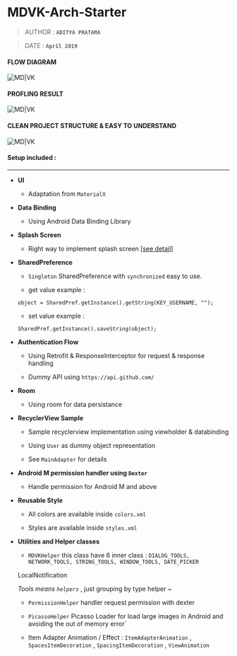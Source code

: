 
# MDVK-Arch-Starter

> AUTHOR			:		 **`ADITYA PRATAMA`**

> DATE : **`April 2019`**


#### FLOW DIAGRAM

![MD|VK](https://raw.githubusercontent.com/abehbatre/MDVK-Arch-Starter/master/architecture.png)

  

#### PROFLING RESULT

![MD|VK](https://raw.githubusercontent.com/abehbatre/MDVK-Arch-Starter/master/profiling_test.png)

  

#### CLEAN PROJECT STRUCTURE & EASY TO UNDERSTAND

![MD|VK](https://raw.githubusercontent.com/abehbatre/MDVK-Arch-Starter/master/project_architecture.png)

  
  

#### Setup included :

---

-  **UI**

    - Adaptation from `MaterialX`

-  **Data Binding**

    - Using Android Data Binding Library

-  **Splash Screen**

    - Right way to implement splash screen [[see detail](https://www.bignerdranch.com/blog/splash-screens-the-right-way/)]

-  **SharedPreference**

    -  `Singleton` SharedPreference with `synchronized` easy to use.

    - get value example :

    `object = SharedPref.getInstance().getString(KEY_USERNAME, "");`

    - set value example :

    `SharedPref.getInstance().saveString(object);`

-  **Authentication Flow**

    - Using Retrofit & ResponseInterceptor for request & response handling

    - Dummy API using `https://api.github.com/`

-  **Room**

    - Using room for data persistance

-  **RecyclerView Sample**

    - Sample recyclerview implementation using viewholder & databinding

    - Using `User` as dummy object representation

    - See `MainAdapter` for details

-  **Android M permission handler using `Dexter`**

    - Handle permission for Android M and above

-  **Reusable Style**

    - All colors are available inside `colors.xml`

    - Styles are available inside `styles.xml`

-  **Utilities and Helper classes**

    -  `MDVKHelper` this class have 6 inner class :
      ```DIALOG_TOOLS, NETWORK_TOOLS, STRING_TOOLS, WINDOW_TOOLS, DATE_PICKER```

      LocalNotification

    *Tools means `helpers`* , just grouping by type helper ~

    -  `PermissionHelper` handler request permission with dexter

    -  `PicassoHelper` Picasso Loader for load large images in Android and avoiding the out of memory error`

    - Item Adapter Animation / Effect : `ItemAdapterAnimation` , `SpacesItemDecoration` , `SpacingItemDecoration` , `ViewAnimation`
